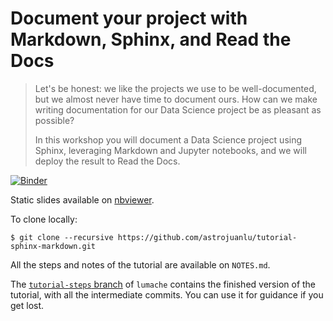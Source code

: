 # Document your project with Markdown, Sphinx, and Read the Docs

> Let's be honest: we like the projects we use to be well-documented, but we
> almost never have time to document ours. How can we make writing
> documentation for our Data Science project be as pleasant as possible?
>
> In this workshop you will document a Data Science project using Sphinx,
> leveraging Markdown and Jupyter notebooks, and we will deploy the result to
> Read the Docs.

[![Binder](https://mybinder.org/badge_logo.svg)](https://mybinder.org/v2/gh/astrojuanlu/tutorial-sphinx-markdown/main?filepath=slides.ipynb)

Static slides available on [nbviewer](https://nbviewer.org/format/slides/github/astrojuanlu/tutorial-sphinx-markdown/blob/main/slides.ipynb).

To clone locally:

```
$ git clone --recursive https://github.com/astrojuanlu/tutorial-sphinx-markdown.git
```

All the steps and notes of the tutorial are available on `NOTES.md`.

The [`tutorial-steps` branch](https://github.com/astrojuanlu/lumache/tree/tutorial-steps) of `lumache`
contains the finished version of the tutorial, with all the intermediate commits.
You can use it for guidance if you get lost.

